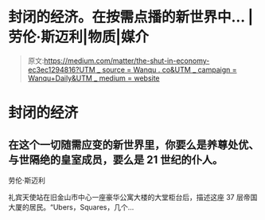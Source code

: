 # 封闭的经济。在按需点播的新世界中… |劳伦·斯迈利|物质|媒介

> 原文:[https://medium.com/matter/the-shut-in-economy-ec3ec1294816?UTM _ source = Wanqu . co&UTM _ campaign = Wanqu+Daily&UTM _ medium = website](https://medium.com/matter/the-shut-in-economy-ec3ec1294816?utm_source=wanqu.co&utm_campaign=Wanqu+Daily&utm_medium=website)

# 封闭的经济



## 在这个一切随需应变的新世界里，你要么是养尊处优、与世隔绝的皇室成员，要么是 21 世纪的仆人。

劳伦·斯迈利

礼宾天使站在旧金山市中心一座豪华公寓大楼的大堂柜台后，描述这座 37 层帝国大厦的居民。“Ubers，Squares，几个…

